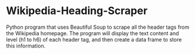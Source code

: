 # Wikipedia-Heading-Scraper
Python program that uses Beautiful Soup to scrape all the header tags from the Wikipedia homepage. The program will display the text content and level (h1 to h6) of each header tag, and then create a data frame to store this information.
